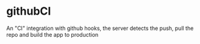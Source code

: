 # githubCI
An "CI" integration with github hooks, the server detects the push, pull the repo and build the app to production
